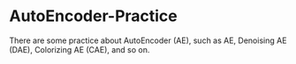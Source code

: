 # AutoEncoder-Practice
There are some practice about AutoEncoder (AE), such as AE, Denoising AE (DAE), Colorizing AE (CAE), and so on.

